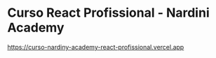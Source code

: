 # Curso React Profissional - Nardini Academy 
https://curso-nardiny-academy-react-profissional.vercel.app
